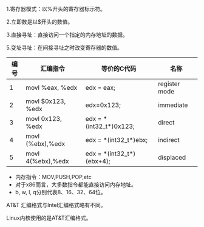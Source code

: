 1.寄存器模式：以%开头的寄存器标示符。

2.立即数是以$开头的数值。

3.直接寻址：直接访问一个指定的内存地址的数据。

5.变址寻址：在间接寻址之时改变寄存器的数值。

| 编号 | 汇编指令          | 等价的C代码                 | 名称          |
| ---- | ----------------- | --------------------------- | ------------- |
| 1    | movl %eax, %edx   | edx = eax;                  | register mode |
| 2    | movl $0x123, %edx | edx=0x123;                  | immediate     |
| 3    | movl 0x123, %edx  | edx = \*(int32_t\*)0x123;   | direct        |
| 4    | movl (%ebx),%edx  | edx = \*(int32_t\*)ebx;     | indirect      |
| 5    | movl 4(%ebx),%edx | edx = \*(int32_t\*)(ebx+4); | displaced     |

- 内存指令：MOV,PUSH,POP,etc
- 对于x86而言，大多数指令都能直接访问内存地址。
- b, w, l, q分别代表8、16、32、64位。



AT&T 汇编格式与Intel汇编格式略有不同。

Linux内核使用的是AT&T汇编格式。